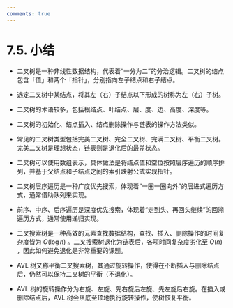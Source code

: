 ```yaml
---
comments: true
---
```


# 7.5. 小结

- 二叉树是一种非线性数据结构，代表着“一分为二”的分治逻辑。二叉树的结点包含「值」和两个「指针」，分别指向左子结点和右子结点。
- 选定二叉树中某结点，将其左（右）子结点以下形成的树称为左（右）子树。
- 二叉树的术语较多，包括根结点、叶结点、层、度、边、高度、深度等。
- 二叉树的初始化、结点插入、结点删除操作与链表的操作方法类似。
- 常见的二叉树类型包括完美二叉树、完全二叉树、完满二叉树、平衡二叉树。完美二叉树是理想状态，链表则是退化后的最差状态。
- 二叉树可以使用数组表示，具体做法是将结点值和空位按照层序遍历的顺序排列，并基于父结点和子结点之间的索引映射公式实现指针。

- 二叉树层序遍历是一种广度优先搜索，体现着“一圈一圈向外”的层进式遍历方式，通常借助队列来实现。
- 前序、中序、后序遍历是深度优先搜索，体现着“走到头、再回头继续”的回溯遍历方式，通常使用递归实现。
- 二叉搜索树是一种高效的元素查找数据结构，查找、插入、删除操作的时间复杂度皆为 $O(\log n)$ 。二叉搜索树退化为链表后，各项时间复杂度劣化至 $O(n)$ ，因此如何避免退化是非常重要的课题。
- AVL 树又称平衡二叉搜索树，其通过旋转操作，使得在不断插入与删除结点后，仍然可以保持二叉树的平衡（不退化）。
- AVL 树的旋转操作分为右旋、左旋、先右旋后左旋、先左旋后右旋。在插入或删除结点后，AVL 树会从底至顶地执行旋转操作，使树恢复平衡。
